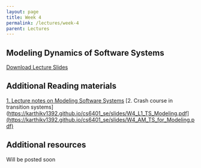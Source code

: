 ```yaml
---
layout: page
title: Week 4
permalink: /lectures/week-4
parent: Lectures
---
```


## Modeling Dynamics of Software Systems

[Download Lecture Slides](https://karthikv1392.github.io/cs6401_se/slides/W4_L1_TS_Modeling.pdf)

## Additional Reading materials

[1. Lecture notes on Modeling Software Systems](https://karthikv1392.github.io/cs6401_se/slides/W4_AM_Lecture_notes_on_Modeling_dynamics_of_software_systems.pdf)
[2. Crash course in transition systems](https://karthikv1392.github.io/cs6401_se/slides/W4_L1_TS_Modeling.pdf](https://karthikv1392.github.io/cs6401_se/slides/W4_AM_TS_for_Modeling.pdf)


## Additional resources

Will be posted soon
